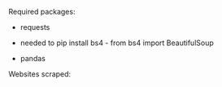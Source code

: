 Required packages:

- requests

- needed to pip install bs4 - from bs4 import BeautifulSoup
- pandas

Websites scraped:
